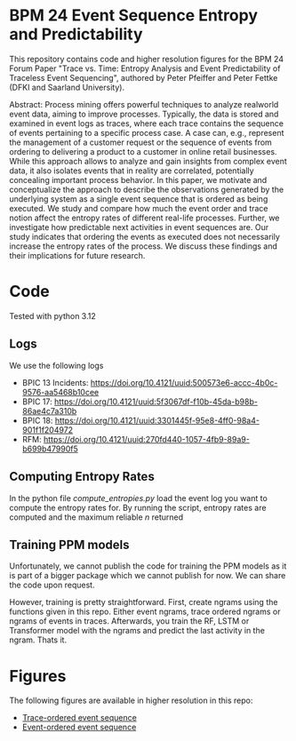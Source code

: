 # BPM 24 Event Sequence Entropy and Predictability
This repository contains code and higher resolution figures for the BPM 24 Forum Paper 
"Trace vs. Time: Entropy Analysis and Event Predictability of Traceless Event Sequencing", 
authored by Peter Pfeiffer and Peter Fettke (DFKI and Saarland University).

Abstract: Process mining offers powerful techniques to analyze realworld event data, aiming to improve processes. 
Typically, the data is stored and examined in event logs as traces, where each trace contains the sequence of events pertaining to a specific process case. 
A case can, e.g., represent the management of a customer request or the sequence of events from ordering to delivering a product to a customer in online
retail businesses. While this approach allows to analyze and gain insights from complex event data, it also isolates events that in reality are correlated, potentially concealing important process behavior. 
In this paper, we motivate and conceptualize the approach to describe the observations generated by the underlying system as a single event sequence that is ordered as being executed. 
We study and compare how much the event order and trace notion affect the entropy rates of different real-life processes. 
Further, we investigate how predictable next activities in event sequences are. 
Our study indicates that ordering the events as executed does not necessarily increase the entropy rates of the process. 
We discuss these findings and their implications for future research.

# Code
Tested with python 3.12

## Logs
We use the following logs
- BPIC 13 Incidents: https://doi.org/10.4121/uuid:500573e6-accc-4b0c-9576-aa5468b10cee
- BPIC 17: https://doi.org/10.4121/uuid:5f3067df-f10b-45da-b98b-86ae4c7a310b
- BPIC 18: https://doi.org/10.4121/uuid:3301445f-95e8-4ff0-98a4-901f1f204972
- RFM: https://doi.org/10.4121/uuid:270fd440-1057-4fb9-89a9-b699b47990f5

## Computing Entropy Rates
In the python file _compute_entropies.py_ load the event log you want to compute the entropy rates for. 
By running the script, entropy rates are computed and the maximum reliable _n_ returned 

## Training PPM models
Unfortunately, we cannot publish the code for training the PPM models as it is part of a bigger package which 
we cannot publish for now. We can share the code upon request.

However, training is pretty straightforward. First, create ngrams using the functions given in this repo.
Either event ngrams, trace ordered ngrams or ngrams of events in traces.
Afterwards, you train the RF, LSTM or Transformer model with the ngrams and predict the last activity in the ngram. Thats it.


# Figures

The following figures are available in higher resolution in this repo:

- [Trace-ordered event sequence](BPIC_2013_trace_level_event_sequence.pdf)
- [Event-ordered event sequence](BPIC_2013_single_level_event_sequence.pdf)

